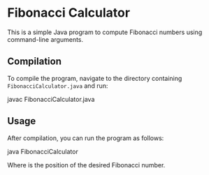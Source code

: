 # Fibonacci Calculator

This is a simple Java program to compute Fibonacci numbers using command-line arguments.

## Compilation

To compile the program, navigate to the directory containing `FibonacciCalculator.java` and run:

javac FibonacciCalculator.java

## Usage

After compilation, you can run the program as follows:

java FibonacciCalculator <n>

Where <n> is the position of the desired Fibonacci number.